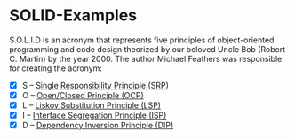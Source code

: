 # SOLID-Examples
S.O.L.I.D is an acronym that represents five principles of object-oriented programming and code design theorized by our beloved Uncle Bob (Robert C. Martin) by the year 2000. The author Michael Feathers was responsible for creating the acronym:

- [x] S – [Single Responsibility Principle (SRP)](https://github.com/basharovi/SOLID-Examples/tree/main/SingleResponsibilityPrinciple)
- [x] O – [Open/Closed Principle (OCP)](https://github.com/basharovi/SOLID-Examples/tree/main/OpenClosedPrinciple)
- [x] L – [Liskov Substitution Principle (LSP)](https://github.com/basharovi/SOLID-Examples/tree/main/LiskovSubsitutionPrinciple)
- [x] I – [Interface Segregation Principle (ISP)](https://github.com/basharovi/SOLID-Examples/tree/main/InterfaceSegregationPrinciple)
- [x] D – [Dependency Inversion Principle (DIP)](https://github.com/basharovi/SOLID-Examples/tree/main/DependencyInversionPrinciple)
